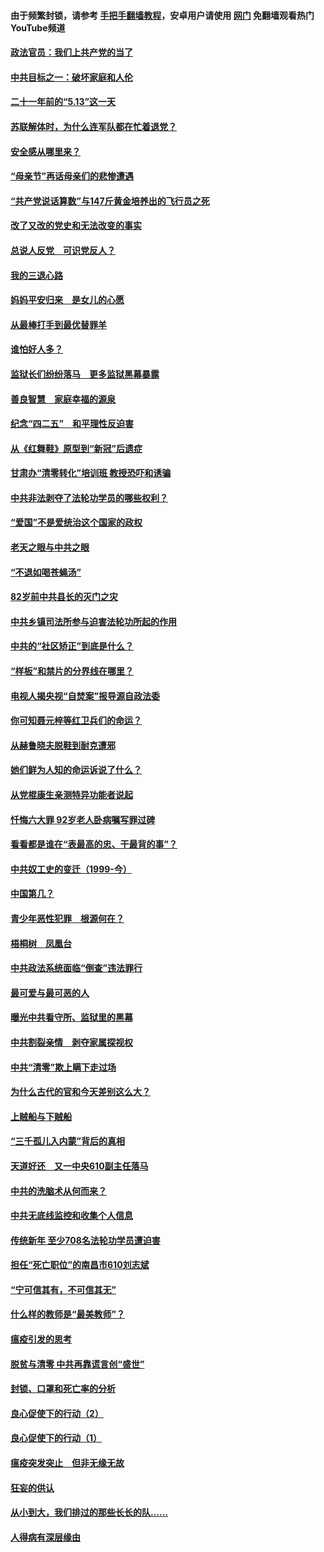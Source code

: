 #### 由于频繁封锁，请参考 [手把手翻墙教程](https://github.com/gfw-breaker/guides/wiki/)，安卓用户请使用 [网门](https://github.com/gfw-breaker/nogfw/blob/master/dl.md?t=05220101) 免翻墙观看热门YouTube频道 

#### [政法官员：我们上共产党的当了](../pages/19/425351.md?t=05220101) 

#### [中共目标之一：破坏家庭和人伦](../pages/19/424454.md?t=05220101) 

#### [二十一年前的“5.13”这一天](../pages/19/424814.md?t=05220101) 

#### [苏联解体时，为什么连军队都在忙着退党？](../pages/19/424335.md?t=05220101) 

#### [安全感从哪里来？](../pages/19/424336.md?t=05220101) 

#### [“母亲节”再话母亲们的悲惨遭遇](../pages/19/424234.md?t=05220101) 

#### [“共产党说话算数”与147斤黄金培养出的飞行员之死](../pages/19/424115.md?t=05220101) 

#### [改了又改的党史和无法改变的事实](../pages/19/424037.md?t=05220101) 

#### [总说人反党　可识党反人？](../pages/19/423820.md?t=05220101) 

#### [我的三退心路](../pages/19/423876.md?t=05220101) 

#### [妈妈平安归来　是女儿的心愿](../pages/19/423947.md?t=05220101) 

#### [从最棒打手到最优替罪羊](../pages/19/423819.md?t=05220101) 

#### [谁怕好人多？](../pages/19/423774.md?t=05220101) 

#### [监狱长们纷纷落马　更多监狱黑幕暴露](../pages/19/423787.md?t=05220101) 

#### [善良智慧　家庭幸福的源泉](../pages/19/423632.md?t=05220101) 

#### [纪念“四二五”　和平理性反迫害](../pages/19/423660.md?t=05220101) 

#### [从《红舞鞋》原型到“新冠”后遗症](../pages/19/423509.md?t=05220101) 

#### [甘肃办“清零转化”培训班 教授恐吓和诱骗](../pages/19/423498.md?t=05220101) 

#### [中共非法剥夺了法轮功学员的哪些权利？](../pages/19/423392.md?t=05220101) 

#### [“爱国”不是爱统治这个国家的政权](../pages/19/423029.md?t=05220101) 

#### [老天之眼与中共之眼](../pages/19/423378.md?t=05220101) 

#### [“不退如喝苍蝇汤”](../pages/19/423287.md?t=05220101) 

#### [82岁前中共县长的灭门之灾](../pages/19/423055.md?t=05220101) 

#### [中共乡镇司法所参与迫害法轮功所起的作用](../pages/19/423064.md?t=05220101) 

#### [中共的“社区矫正”到底是什么？](../pages/19/422870.md?t=05220101) 

#### [“样板”和禁片的分界线在哪里？](../pages/19/422704.md?t=05220101) 

#### [电视人揭央视“自焚案”报导源自政法委](../pages/19/422770.md?t=05220101) 

#### [你可知聂元梓等红卫兵们的命运？](../pages/19/422848.md?t=05220101) 

#### [从赫鲁晓夫脱鞋到耐克遭邪](../pages/19/422826.md?t=05220101) 

#### [她们鲜为人知的命运诉说了什么？](../pages/19/422754.md?t=05220101) 

#### [从党棍康生亲测特异功能者说起](../pages/19/422657.md?t=05220101) 

#### [忏悔六大罪 92岁老人卧病嘱写罪过碑](../pages/19/422750.md?t=05220101) 

#### [看看都是谁在“表最高的忠、干最背的事”？](../pages/19/422703.md?t=05220101) 

#### [中共奴工史的变迁（1999-今）](../pages/19/422656.md?t=05220101) 

#### [中国第几？](../pages/19/422496.md?t=05220101) 

#### [青少年恶性犯罪　根源何在？](../pages/19/422449.md?t=05220101) 

#### [梧桐树　凤凰台](../pages/19/422442.md?t=05220101) 

#### [中共政法系统面临“倒查”违法罪行](../pages/19/422497.md?t=05220101) 

#### [最可爱与最可恶的人](../pages/19/422448.md?t=05220101) 

#### [曝光中共看守所、监狱里的黑幕](../pages/19/422390.md?t=05220101) 

#### [中共割裂亲情　剥夺家属探视权](../pages/19/422364.md?t=05220101) 

#### [中共“清零”欺上瞒下走过场](../pages/19/422306.md?t=05220101) 

#### [为什么古代的官和今天差别这么大？](../pages/19/422228.md?t=05220101) 

#### [上贼船与下贼船](../pages/19/422276.md?t=05220101) 

#### [“三千孤儿入内蒙”背后的真相](../pages/19/422229.md?t=05220101) 

#### [天道好还　又一中央610副主任落马](../pages/19/422155.md?t=05220101) 

#### [中共的洗脑术从何而来？](../pages/19/422154.md?t=05220101) 

#### [中共无底线监控和收集个人信息](../pages/19/422039.md?t=05220101) 

#### [传统新年 至少708名法轮功学员遭迫害](../pages/19/421946.md?t=05220101) 

#### [担任“死亡职位”的南昌市610刘志斌](../pages/19/421957.md?t=05220101) 

#### [“宁可信其有，不可信其无”](../pages/19/421691.md?t=05220101) 

#### [什么样的教师是“最美教师”？](../pages/19/421755.md?t=05220101) 

#### [瘟疫引发的思考](../pages/19/421594.md?t=05220101) 

#### [脱贫与清零 中共再靠谎言创“盛世”](../pages/19/421590.md?t=05220101) 

#### [封锁、口罩和死亡率的分析](../pages/19/421495.md?t=05220101) 

#### [良心促使下的行动（2）](../pages/19/421361.md?t=05220101) 

#### [良心促使下的行动（1）](../pages/19/421302.md?t=05220101) 

#### [瘟疫突发突止　但非无缘无故](../pages/19/421281.md?t=05220101) 

#### [狂妄的供认](../pages/19/421199.md?t=05220101) 

#### [从小到大，我们排过的那些长长的队……](../pages/19/421243.md?t=05220101) 

#### [人得病有深层缘由](../pages/19/420864.md?t=05220101) 

